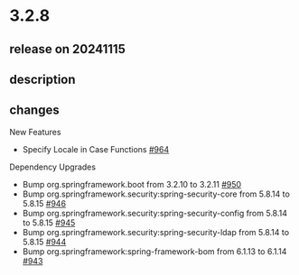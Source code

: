 # 3.2.8

## release on 20241115

## description

## changes

New Features

* Specify Locale in Case Functions <a href="https://github.com/spring-projects/spring-ldap/issues/964" data-hovercard-type="issue" data-hovercard-url="/spring-projects/spring-ldap/issues/964/hovercard">#964</a>

Dependency Upgrades

* Bump org.springframework.boot from 3.2.10 to 3.2.11 <a href="https://github.com/spring-projects/spring-ldap/pull/950" data-hovercard-type="pull_request" data-hovercard-url="/spring-projects/spring-ldap/pull/950/hovercard">#950</a>
* Bump org.springframework.security:spring-security-core from 5.8.14 to 5.8.15 <a href="https://github.com/spring-projects/spring-ldap/pull/946" data-hovercard-type="pull_request" data-hovercard-url="/spring-projects/spring-ldap/pull/946/hovercard">#946</a>
* Bump org.springframework.security:spring-security-config from 5.8.14 to 5.8.15 <a href="https://github.com/spring-projects/spring-ldap/pull/945" data-hovercard-type="pull_request" data-hovercard-url="/spring-projects/spring-ldap/pull/945/hovercard">#945</a>
* Bump org.springframework.security:spring-security-ldap from 5.8.14 to 5.8.15 <a href="https://github.com/spring-projects/spring-ldap/pull/944" data-hovercard-type="pull_request" data-hovercard-url="/spring-projects/spring-ldap/pull/944/hovercard">#944</a>
* Bump org.springframework:spring-framework-bom from 6.1.13 to 6.1.14 <a href="https://github.com/spring-projects/spring-ldap/pull/943" data-hovercard-type="pull_request" data-hovercard-url="/spring-projects/spring-ldap/pull/943/hovercard">#943</a>

